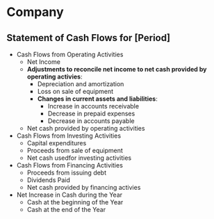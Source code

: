 # Company
## Statement of Cash Flows for [Period]

* Cash Flows from Operating Activities
  * Net Income
  * **Adjustments to reconcile net income to net cash provided by operating activies**:
    * Depreciation and amortization
    * Loss on sale of equipment
    * **Changes in current assets and liabilities**:
      * Increase in accounts receivable
      * Decrease in prepaid expenses
      * Decrease in accounts payable
  * Net cash provided by operating activities
* Cash Flows from Investing Activities
  * Capital expenditures
  * Proceeds from sale of equipment
  * Net cash usedfor investing activities
* Cash Flows from Financing Activities
  * Proceeds from issuing debt
  * Dividends Paid
  * Net cash provided by financing activies
* Net Increase in Cash during the Year
  * Cash at the beginning of the Year
  * Cash at the end of the Year